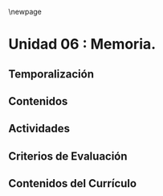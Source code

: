 \newpage

# Unidad 06 : Memoria.

## Temporalización

## Contenidos 

## Actividades

## Criterios de Evaluación 

## Contenidos del Currículo